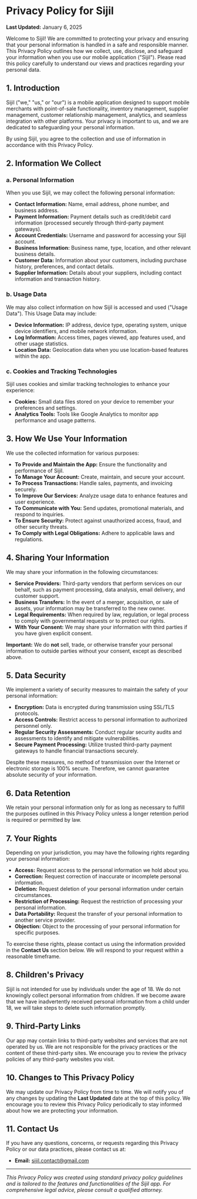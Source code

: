 # Privacy Policy for Sijil

**Last Updated:** January 6, 2025

Welcome to Sijil! We are committed to protecting your privacy and ensuring that your personal information is handled in a safe and responsible manner. This Privacy Policy outlines how we collect, use, disclose, and safeguard your information when you use our mobile application ("Sijil"). Please read this policy carefully to understand our views and practices regarding your personal data.

## 1. Introduction

Sijil ("we," "us," or "our") is a mobile application designed to support mobile merchants with point-of-sale functionality, inventory management, supplier management, customer relationship management, analytics, and seamless integration with other platforms. Your privacy is important to us, and we are dedicated to safeguarding your personal information.

By using Sijil, you agree to the collection and use of information in accordance with this Privacy Policy.

## 2. Information We Collect

### a. **Personal Information**

When you use Sijil, we may collect the following personal information:

- **Contact Information:** Name, email address, phone number, and business address.
- **Payment Information:** Payment details such as credit/debit card information (processed securely through third-party payment gateways).
- **Account Credentials:** Username and password for accessing your Sijil account.
- **Business Information:** Business name, type, location, and other relevant business details.
- **Customer Data:** Information about your customers, including purchase history, preferences, and contact details.
- **Supplier Information:** Details about your suppliers, including contact information and transaction history.

### b. **Usage Data**

We may also collect information on how Sijil is accessed and used ("Usage Data"). This Usage Data may include:

- **Device Information:** IP address, device type, operating system, unique device identifiers, and mobile network information.
- **Log Information:** Access times, pages viewed, app features used, and other usage statistics.
- **Location Data:** Geolocation data when you use location-based features within the app.

### c. **Cookies and Tracking Technologies**

Sijil uses cookies and similar tracking technologies to enhance your experience:

- **Cookies:** Small data files stored on your device to remember your preferences and settings.
- **Analytics Tools:** Tools like Google Analytics to monitor app performance and usage patterns.

## 3. How We Use Your Information

We use the collected information for various purposes:

- **To Provide and Maintain the App:** Ensure the functionality and performance of Sijil.
- **To Manage Your Account:** Create, maintain, and secure your account.
- **To Process Transactions:** Handle sales, payments, and invoicing securely.
- **To Improve Our Services:** Analyze usage data to enhance features and user experience.
- **To Communicate with You:** Send updates, promotional materials, and respond to inquiries.
- **To Ensure Security:** Protect against unauthorized access, fraud, and other security threats.
- **To Comply with Legal Obligations:** Adhere to applicable laws and regulations.

## 4. Sharing Your Information

We may share your information in the following circumstances:

- **Service Providers:** Third-party vendors that perform services on our behalf, such as payment processing, data analysis, email delivery, and customer support.
- **Business Transfers:** In the event of a merger, acquisition, or sale of assets, your information may be transferred to the new owner.
- **Legal Requirements:** When required by law, regulation, or legal process to comply with governmental requests or to protect our rights.
- **With Your Consent:** We may share your information with third parties if you have given explicit consent.

**Important:** We do **not** sell, trade, or otherwise transfer your personal information to outside parties without your consent, except as described above.

## 5. Data Security

We implement a variety of security measures to maintain the safety of your personal information:

- **Encryption:** Data is encrypted during transmission using SSL/TLS protocols.
- **Access Controls:** Restrict access to personal information to authorized personnel only.
- **Regular Security Assessments:** Conduct regular security audits and assessments to identify and mitigate vulnerabilities.
- **Secure Payment Processing:** Utilize trusted third-party payment gateways to handle financial transactions securely.

Despite these measures, no method of transmission over the Internet or electronic storage is 100% secure. Therefore, we cannot guarantee absolute security of your information.

## 6. Data Retention

We retain your personal information only for as long as necessary to fulfill the purposes outlined in this Privacy Policy unless a longer retention period is required or permitted by law.

## 7. Your Rights

Depending on your jurisdiction, you may have the following rights regarding your personal information:

- **Access:** Request access to the personal information we hold about you.
- **Correction:** Request correction of inaccurate or incomplete personal information.
- **Deletion:** Request deletion of your personal information under certain circumstances.
- **Restriction of Processing:** Request the restriction of processing your personal information.
- **Data Portability:** Request the transfer of your personal information to another service provider.
- **Objection:** Object to the processing of your personal information for specific purposes.

To exercise these rights, please contact us using the information provided in the **Contact Us** section below. We will respond to your request within a reasonable timeframe.

## 8. Children's Privacy

Sijil is not intended for use by individuals under the age of 18. We do not knowingly collect personal information from children. If we become aware that we have inadvertently received personal information from a child under 18, we will take steps to delete such information promptly.

## 9. Third-Party Links

Our app may contain links to third-party websites and services that are not operated by us. We are not responsible for the privacy practices or the content of these third-party sites. We encourage you to review the privacy policies of any third-party websites you visit.

## 10. Changes to This Privacy Policy

We may update our Privacy Policy from time to time. We will notify you of any changes by updating the **Last Updated** date at the top of this policy. We encourage you to review this Privacy Policy periodically to stay informed about how we are protecting your information.

## 11. Contact Us

If you have any questions, concerns, or requests regarding this Privacy Policy or our data practices, please contact us at:

- **Email:** [sijil.contact@gmail.com](mailto:sijil.contact@gmail.com)

---

*This Privacy Policy was created using standard privacy policy guidelines and is tailored to the features and functionalities of the Sijil app. For comprehensive legal advice, please consult a qualified attorney.*
